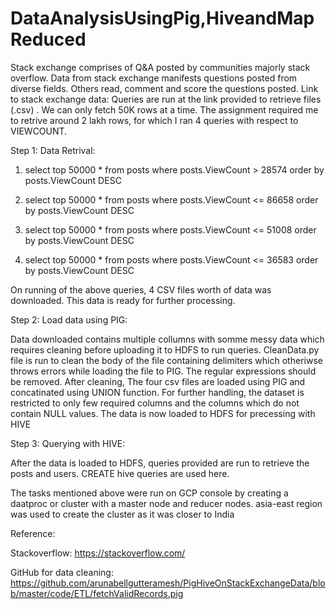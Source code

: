 # DataAnalysisUsingPig,HiveandMapReduced
Stack exchange comprises of Q&A posted by communities majorly stack overflow. Data from stack exchange manifests questions posted from diverse fields. Others read, comment and score the questions posted. 
Link to stack exchange data: 
Queries are run at the link provided to retrieve files (.csv) . We can only fetch 50K rows at a time. The assignment required me to retrive around 2 lakh rows, for which I ran 4 queries with respect to VIEWCOUNT.
 
Step 1:
Data Retrival:


1) select top 50000 * from posts where posts.ViewCount > 28574 order by posts.ViewCount DESC 

2) select top 50000 * from posts where posts.ViewCount <= 86658 order by posts.ViewCount DESC 

3) select top 50000 * from posts where posts.ViewCount <= 51008 order by posts.ViewCount DESC 

4) select top 50000 * from posts where posts.ViewCount <= 36583 order by posts.ViewCount DESC 

On running of the above queries, 4 CSV files worth of data was downloaded. This data is ready for further processing.

Step 2:
Load data using PIG:


Data downloaded contains multiple collumns with somme messy data which requires cleaning before uploading it to HDFS to run queries.
CleanData.py file is run to clean the body of the file containing delimiters which otheriwse throws errors while loading the file to PIG. The regular expressions should be removed. After cleaning, The four csv files are loaded using PIG and concatinated using UNION function. For further handling, the dataset is restricted to only few required  columns and the columns which do not contain NULL values. The data is now loaded to HDFS for precessing with HIVE

Step 3:
Querying with HIVE:


After the data is loaded to HDFS, queries provided are run to retrieve the posts and users. CREATE hive queries are used here. 


The tasks mentioned above were run on GCP console by creating a daatproc or cluster with a master node and reducer nodes. asia-east region was used to create the cluster as it was closer to India

Reference: 

Stackoverflow: https://stackoverflow.com/


GitHub for data cleaning: https://github.com/arunabellgutteramesh/PigHiveOnStackExchangeData/blob/master/code/ETL/fetchValidRecords.pig

